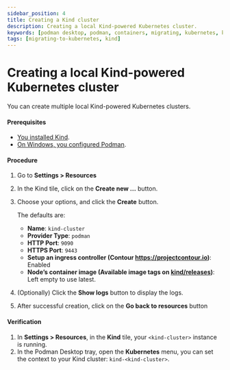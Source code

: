 ```yaml
---
sidebar_position: 4
title: Creating a Kind cluster
description: Creating a local Kind-powered Kubernetes cluster.
keywords: [podman desktop, podman, containers, migrating, kubernetes, kind]
tags: [migrating-to-kubernetes, kind]
---
```


# Creating a local Kind-powered Kubernetes cluster

You can create multiple local Kind-powered Kubernetes clusters.

#### Prerequisites

- [You installed Kind](/docs/kind/installing).
- [On Windows, you configured Podman](/docs/kind/configuring-podman-for-kind-on-windows).

#### Procedure

1. Go to **<icon icon="fa-solid fa-cog" size="lg" /> Settings > Resources**
1. In the Kind tile, click on the **Create new ...** button.
1. Choose your options, and click the **Create** button.

   The defaults are:

   - **Name**: `kind-cluster`
   - **Provider Type**: `podman`
   - **HTTP Port**: `9090`
   - **HTTPS Port**: `9443`
   - **Setup an ingress controller (Contour https://projectcontour.io)**: Enabled
   - **Node’s container image (Available image tags on [kind/releases](https://github.com/kubernetes-sigs/kind/releases))**: Left empty to use latest.

1. (Optionally) Click the **Show logs** button to display the logs.
1. After successful creation, click on the **Go back to resources** button

#### Verification

1. In **<icon icon="fa-solid fa-cog" size="lg" /> Settings > Resources**, in the **Kind** tile, your `<kind-cluster>` instance is running.
1. In the Podman Desktop tray, open the **Kubernetes** menu, you can set the context to your Kind cluster: `kind-<kind-cluster>`.
